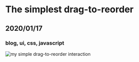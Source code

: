 # The simplest drag-to-reorder
## 2020/01/17
### blog, ui, css, javascript
<img class="hide" src="/_images/blog/drag-to-reorder.gif" alt="my simple drag-to-reorder interaction" />